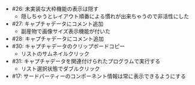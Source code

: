 * #26: 未実装な大枠機能の表示は隠す
    * 隠しちゃうとレイアウト順番による慣れが出来ちゃうので非活性にした
* #27:  キャプチャデータにコメント追加
    * 副産物で画像サイズ表示機能が付いた
* #28:  キャプチャデータにコメント追加
* #30: キャプチャデータのクリップボードコピー
    * リストのサムネイルクリック
* #31: キャプチャデータを関連付けられたプログラムで実行する 
    * リスト選択状態でダブルクリック
* #17: サードパーティーのコンポーネント情報は常に表示できるようにする
